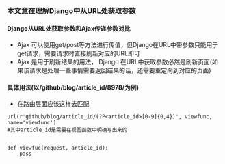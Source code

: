 ### 本文意在理解Django中从URL处获取参数



#### Django从URL处获取参数和Ajax传递参数对比
* Ajax 可以使用get/post等方法进行传值，但Django在URL中带参数只能用于get请求，需要请求时直接刷新对应的URL即可
* Ajax 是用于刷新结果的用法， Django 在URL中获取参数必然是刷新页面(如果该请求是处理一些事情需要返回结果的话，还需要重定向到对应的页面)


#### 具体用法(以/github/blog/article_id/8978/为例)
* 在路由层面应该这样去匹配
```
url(r'github/blog/article_id/(?P<article_id>[0-9]{0,4})', viewfunc, name='viewfunc')
#其中article_id是需要在视图函数中明确写出来的


def viewfuc(request, article_id):
    pass
```
